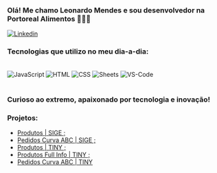 
### Olá! Me chamo Leonardo Mendes e sou desenvolvedor na Portoreal Alimentos 🙋🏻‍♂️

[![Linkedin](https://img.shields.io/badge/LinkedIn-0077B5?style=for-the-badge&logo=linkedin&logoColor=white)](https://www.linkedin.com/in/leonardo-mendes-942927192/)

### Tecnologias que utilizo no meu dia-a-dia:

<div style="display: inline_block"><br/>
  <img align="center" alt="JavaScript" src="https://img.icons8.com/?size=100&id=Nkym0Ujb8VGI&format=png&color=000000" />
  <img align="center" alt="HTML" src="https://img.icons8.com/?size=100&id=20909&format=png&color=000000" />
  <img align="center" alt="CSS" src="https://img.icons8.com/?size=100&id=3BTBsJs5myRy&format=png&color=000000" />
  <img align="center" alt="Sheets" src="https://img.icons8.com/?size=100&id=30461&format=png&color=000000" />
  <img align="center" alt="VS-Code" src="https://img.icons8.com/?size=100&id=iFPHC1KfnoxC&format=png&color=000000" />
</div><br/>

### Curioso ao extremo, apaixonado por tecnologia e inovação!

### Projetos:
- [Produtos | SIGE ;](https://github.com/devhgv/PRODUTOS-SIGE)<br />
- [Pedidos Curva ABC | SIGE ;](https://github.com/devhgv/PEDIDOS_CURVA_ABC_SIGE)<br />
- [Produtos | TINY ;](https://github.com/devhgv/Produtos-TINY)<br />
- [Produtos Full Info | TINY ;](https://github.com/devhgv/Produtos-Full-Info-Tiny)<br />
- [Pedidos Curva ABC | TINY](https://github.com/devhgv/PEDIDOS_CURVA_ABC_TINY/tree/main)<br />


